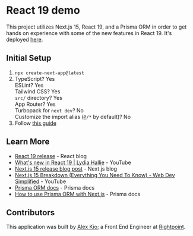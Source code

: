 # React 19 demo

This project utilizes Next.js 15, React 19, and a Prisma ORM in order to get hands on experience with some of the new features in React 19. It's deployed [here](https://prisma-next-omega.vercel.app/).

## Initial Setup

1. ```npx create-next-app@latest```
2. TypeScript? Yes\
ESLint? Yes\
Tailwind CSS? Yes\
`src/` directory? Yes\
App Router? Yes\
Turbopack for `next dev`? No\
Customize the import alias (`@/*` by default)? No
3. Follow [this guide](https://www.prisma.io/docs/guides/nextjs)

## Learn More

- [React 19 release](https://react.dev/blog/2024/12/05/react-19) - React blog
- [What's new in React 19 | Lydia Hallie](https://www.youtube.com/watch?v=AJOGzVygGcY) - YouTube
- [Next.js 15 release blog post](https://nextjs.org/blog/next-15) - Next.js blog
- [Next.js 15 Breakdown (Everything You Need To Know) - Web Dev Simplified](https://www.youtube.com/watch?v=fqabW3WRUbw) - YouTube
- [Prisma ORM docs](https://www.prisma.io/docs/orm) - Prisma docs
- [How to use Prisma ORM with Next.js](https://www.prisma.io/docs/guides/nextjs) - Prisma docs

## Contributors

This application was built by [Alex Kio](https://www.linkedin.com/in/alexkio/); a Front End Engineer at [Rightpoint](https://www.rightpoint.com/).